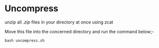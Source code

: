 # Uncompress
unzip all *.zip* files in your directory at once using zcat

Move this file into the concerned directory and run the command below;-

`bash uncompress.sh`
